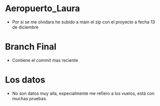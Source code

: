 # Aeropuerto_Laura
- Por si se me olvidara he subido a main el zip con el proyecto a fecha 13 de diciembre
# Branch Final
- Contiene el commit mas reciente
# Los datos
- No son datos muy alla, especialmente me refiero a los vuelos, está con muchas pruebas.


